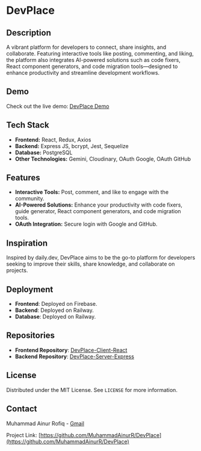 # DevPlace

## Description

A vibrant platform for developers to connect, share insights, and collaborate. Featuring interactive tools like posting, commenting, and liking, the platform also integrates AI-powered solutions such as code fixers, React component generators, and code migration tools—designed to enhance productivity and streamline development workflows.

## Demo

Check out the live demo: [DevPlace Demo](https://dev-place.ainurrofiq.site)

## Tech Stack

-   **Frontend:** React, Redux, Axios
-   **Backend:** Express JS, bcrypt, Jest, Sequelize
-   **Database:** PostgreSQL
-   **Other Technologies:** Gemini, Cloudinary, OAuth Google, OAuth GitHub

## Features

-   **Interactive Tools:** Post, comment, and like to engage with the community.
-   **AI-Powered Solutions:** Enhance your productivity with code fixers, guide generator, React component generators, and code migration tools.
-   **OAuth Integration:** Secure login with Google and GitHub.

## Inspiration

Inspired by daily.dev, DevPlace aims to be the go-to platform for developers seeking to improve their skills, share knowledge, and collaborate on projects.

## Deployment

-   **Frontend**: Deployed on Firebase.
-   **Backend**: Deployed on Railway.
-   **Database**: Deployed on Railway.

## Repositories

-   **Frontend Repository**: [DevPlace-Client-React](https://github.com/MuhammadAinurR/DevPlace-Client-React)
-   **Backend Repository**: [DevPlace-Server-Express](https://github.com/MuhammadAinurR/DevPlace-Server-Express)

## License

Distributed under the MIT License. See `LICENSE` for more information.

## Contact

Muhammad Ainur Rofiq - [Gmail](ainurmoh@gmail.com)

Project Link: [https://github.com/MuhammadAinurR/DevPlace](https://github.com/MuhammadAinurR/DevPlace)
